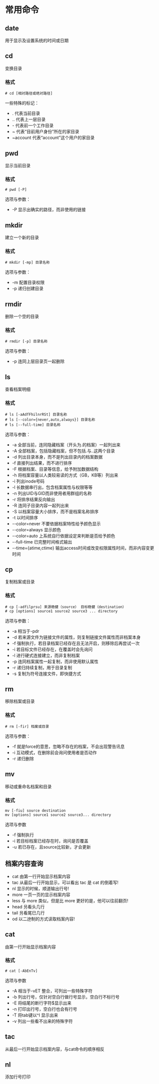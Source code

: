 # 常用命令

## date
用于显示及设置系统的时间或日期

## cd 
变换目录
### 格式
```
# cd [相对路径或绝对路径]
```
一些特殊的标记：
* .  代表当前目录
* .. 代表上一层目录
* \-  代表前一个工作目录
* ~ 代表“目前用户身份”所在的家目录
* ~account 代表“account”这个用户的家目录

## pwd
显示当前目录
### 格式
```
# pwd [-P]
```

选项与参数：
* -P 显示出确实的路径，而非使用的链接


## mkdir
建立一个新的目录
### 格式
```
# mkdir [-mp] 目录名称
```

选项与参数：
* -m 配置目录权限
* -p 递归创建目录

## rmdir
删除一个空的目录
### 格式
```
# rmdir [-p] 目录名称
```

选项与参数：
* -p 连同上层目录页一起删除

## ls
查看档案明细
### 格式
```
# ls [-aAdfFhilnrRSt] 目录名称
# ls [--color={never,auto,always}] 目录名称
# ls [--full-time] 目录名称
```

选项与参数：
* -a 全部当前，连同隐藏档案（开头为.的档案）一起列出来
* -A 全部档案，包括隐藏档案，但不包括.与..这两个目录
* -d 列出目录本身，而不是列出目录内的档案数据
* -f 直接列出结果，而不进行排序
* -F 根据档案、目录等信息，给予附加数据结构
* -h 将档案容量以人类较易读的方式（GB，KB等）列出来
* -i 列出inode号码
* -l 长数据串行出，包含档案属性与权限等等
* -n 列出UID与GID而非使用者用群组的名称
* -r 将排序结果反向输出
* -R 连同子目录内容一起列出来
* -S 以档案容量大小排序，而不是档案名称排序
* -t 以时间排序
* --color=never 不要依据档案特性给予颜色显示
* --color=always 显示颜色
* --color=auto 上系统自行依据设定来判断是否给予颜色
* --full-time 已完整时间格式输出
* --time={atime,ctime} 输出access时间或改变权限属性时间，而非内容变更时间

## cp
复制档案或目录

### 格式
```
# cp [-adfilprsu] 来源稳健（source） 目标稳健（destination）
# cp [options] source1 source2 source3 ... directory
```

选项与参数：
* -a 相当于-pdr
* -d 若来源文件为链接文件的属性，则复制链接文件属性而非档案本身
* -f 强制执行，若目录档案已经存在且无法开启，则移除后再尝试一次
* -i 若目标文件已经存在，在覆盖时会先询问
* -l 进行硬式连接建立，而非复制档案
* -p 连同档案属性一起复制，而非使用默认属性
* -r 递归持续复制，用于目录复制
* -s 复制为符号连接文件，即快捷方式

## rm
移除档案或目录

### 格式
```
# rm [-fir] 档案或目录
```

选项与参数：
* -f 就是force的意思，忽略不存在的档案，不会出现警告讯息
* -i 互动模式，在删除前会询问使用者是否动作
* -r 递归删除

## mv
移动或重命名档案和目录

### 格式
```
mv [-fiu] source destination
mv [options] source1 source2 source3... directory
```

选项与参数
* -f 强制执行
* -i 若目标档案已经存在时，询问是否覆盖
* -u 若已存在，且source比较新，才会更新

## 档案内容查询
* cat  由第一行开始显示档案内容
* tac  从最后一行开始显示，可以看出 tac 是 cat 的倒着写!
* nl   显示的时候，顺道输出行号!
* more 一页一页的显示档案内容
* less 与 more 类似，但是比 more 更好的是，他可以往前翻页!
* head 叧看头几行
* tail 叧看尾巳几行
* od   以二迚制的方式读取档案内容!


## cat
由第一行开始显示档案内容

### 格式
```
# cat [-AbEnTv]
```

选项与参数
* -A 相当于-vET 整合，可列出一些特殊字符
* -b 列出行号，仅针对空白行做行号显示，空白行不标行号
* -E 将结尾的断行字符$显示出来
* -n 打印出行号，空白行也会有行号
* -T 将tab键以^I 显示出来
* -v 列出一些看不出来的特殊字符

## tac
从最后一行开始显示档案内容，与cat命令的顺序相反

## nl
添加行号打印
